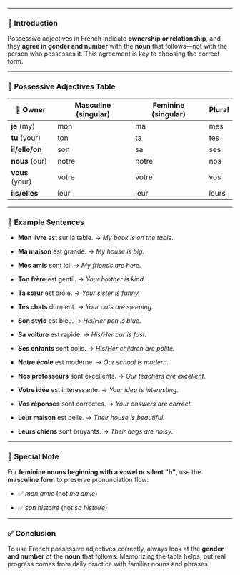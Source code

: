 
---
### 🎯 Introduction

Possessive adjectives in French indicate **ownership or relationship**, and they **agree in gender and number** with the **noun** that follows—not with the person who possesses it. This agreement is key to choosing the correct form.

---

### 🧱 Possessive Adjectives Table

|👤 Owner|Masculine (singular)|Feminine (singular)|Plural|
|---|---|---|---|
|**je** (my)|mon|ma|mes|
|**tu** (your)|ton|ta|tes|
|**il/elle/on**|son|sa|ses|
|**nous** (our)|notre|notre|nos|
|**vous** (your)|votre|votre|vos|
|**ils/elles**|leur|leur|leurs|

---

### 💬 Example Sentences

- **Mon livre** est sur la table. → _My book is on the table._
    
- **Ma maison** est grande. → _My house is big._
    
- **Mes amis** sont ici. → _My friends are here._
    
- **Ton frère** est gentil. → _Your brother is kind._
    
- **Ta sœur** est drôle. → _Your sister is funny._
    
- **Tes chats** dorment. → _Your cats are sleeping._
    
- **Son stylo** est bleu. → _His/Her pen is blue._
    
- **Sa voiture** est rapide. → _His/Her car is fast._
    
- **Ses enfants** sont polis. → _His/Her children are polite._
    
- **Notre école** est moderne. → _Our school is modern._
    
- **Nos professeurs** sont excellents. → _Our teachers are excellent._
    
- **Votre idée** est intéressante. → _Your idea is interesting._
    
- **Vos réponses** sont correctes. → _Your answers are correct._
    
- **Leur maison** est belle. → _Their house is beautiful._
    
- **Leurs chiens** sont bruyants. → _Their dogs are noisy._
    

---

### 🧠 Special Note

For **feminine nouns beginning with a vowel or silent "h"**, use the **masculine form** to preserve pronunciation flow:

- ✅ _mon amie_ (not _ma amie_)
    
- ✅ _son histoire_ (not _sa histoire_)
    

---

### ✅ Conclusion

To use French possessive adjectives correctly, always look at the **gender and number** of the **noun** that follows. Memorizing the table helps, but real progress comes from daily practice with familiar nouns and phrases.